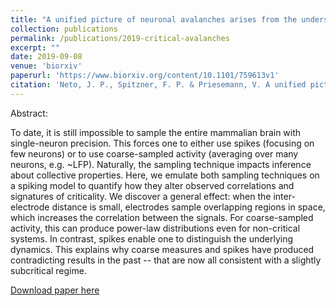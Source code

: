 ```yaml
---
title: "A unified picture of neuronal avalanches arises from the understanding of sampling effects"
collection: publications
permalink: /publications/2019-critical-avalanches
excerpt: ""
date: 2019-09-08
venue: 'biorxiv'
paperurl: 'https://www.biorxiv.org/content/10.1101/759613v1'
citation: 'Neto, J. P., Spitzner, F. P. & Priesemann, V. A unified picture of neuronal avalanches arises from the understanding of sampling effects. (2019). doi:10.1101/759613'
---
```

Abstract:

To date, it is still impossible to sample the entire mammalian brain with single-neuron precision. This forces one to either use spikes (focusing on few neurons) or to use coarse-sampled activity (averaging over many neurons, e.g. ~LFP). Naturally, the sampling technique impacts inference about collective properties. Here, we emulate both sampling techniques on a spiking model to quantify how they alter observed correlations and signatures of criticality. We discover a general effect: when the inter-electrode distance is small, electrodes sample overlapping regions in space, which increases the correlation between the signals. For coarse-sampled activity, this can produce power-law distributions even for non-critical systems. In contrast, spikes enable one to distinguish the underlying dynamics. This explains why coarse measures and spikes have produced contradicting results in the past -- that are now all consistent with a slightly subcritical regime.

[Download paper here](https://www.biorxiv.org/content/10.1101/759613v1)
